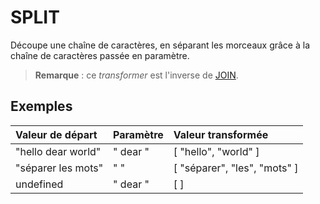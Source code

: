 # SPLIT

Découpe une chaîne de caractères, en séparant les morceaux grâce à la chaîne de caractères passée en paramètre.

> **Remarque** : ce _transformer_ est l'inverse de [JOIN](/Administration/Modèle/Transformers/JOIN.md).

## Exemples

| Valeur de départ | Paramètre | Valeur transformée |
| :--- | :--- | :--- |
| "hello dear world" | " dear " | \[ "hello", "world" \] |
| "séparer les mots" | " " | \[ "séparer", "les", "mots" \] |
| undefined | " dear " | \[ \] |



